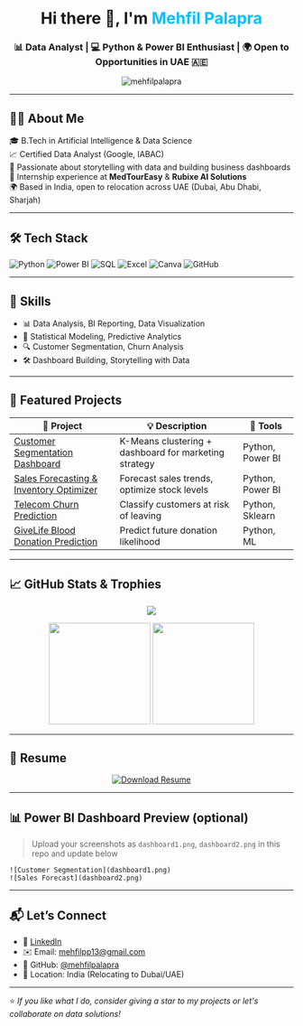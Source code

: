 <h1 align="center">Hi there 👋, I'm <span style="color:#00BFFF;">Mehfil Palapra</span></h1>
<h3 align="center">📊 Data Analyst | 💻 Python & Power BI Enthusiast | 🌍 Open to Opportunities in UAE 🇦🇪</h3>

<p align="center">
  <img src="https://komarev.com/ghpvc/?username=mehfilpalapra&label=Profile%20views&color=0e75b6&style=flat" alt="mehfilpalapra" />
</p>

---

## 👨‍💼 About Me

🎓 B.Tech in Artificial Intelligence & Data Science  
📈 Certified Data Analyst (Google, IABAC)  
🧠 Passionate about storytelling with data and building business dashboards  
💼 Internship experience at **MedTourEasy** & **Rubixe AI Solutions**  
🌍 Based in India, open to relocation across UAE (Dubai, Abu Dhabi, Sharjah)

---

## 🛠️ Tech Stack

![Python](https://img.shields.io/badge/-Python-3776AB?style=for-the-badge&logo=python&logoColor=white)
![Power BI](https://img.shields.io/badge/-Power%20BI-F2C811?style=for-the-badge&logo=powerbi&logoColor=black)
![SQL](https://img.shields.io/badge/-SQL-4479A1?style=for-the-badge&logo=postgresql&logoColor=white)
![Excel](https://img.shields.io/badge/-Excel-217346?style=for-the-badge&logo=microsoft-excel&logoColor=white)
![Canva](https://img.shields.io/badge/-Canva-00C4CC?style=for-the-badge&logo=canva&logoColor=white)
![GitHub](https://img.shields.io/badge/-GitHub-181717?style=for-the-badge&logo=github&logoColor=white)

---

## 🧠 Skills
- 📊 Data Analysis, BI Reporting, Data Visualization  
- 🧮 Statistical Modeling, Predictive Analytics  
- 🔍 Customer Segmentation, Churn Analysis  
- 🛠 Dashboard Building, Storytelling with Data  

---

## 📁 Featured Projects

| 🌟 Project | 💡 Description | 🧰 Tools |
|-----------|----------------|----------|
| [Customer Segmentation Dashboard](https://github.com/mehfilpalapra/Customer-Segmentation-Insights-Dashboard) | K-Means clustering + dashboard for marketing strategy | Python, Power BI |
| [Sales Forecasting & Inventory Optimizer](https://github.com/mehfilpalapra/AI-Powered-Sales-Forecasting-Inventory-Optimizer) | Forecast sales trends, optimize stock levels | Python, Power BI |
| [Telecom Churn Prediction](https://github.com/mehfilpalapra/Telecom-Churn-Prediction) | Classify customers at risk of leaving | Python, Sklearn |
| [GiveLife Blood Donation Prediction](https://github.com/mehfilpalapra/GiveLife-Blood-Donation-Prediction) | Predict future donation likelihood | Python, ML |

---

## 📈 GitHub Stats & Trophies

<p align="center">
  <img src="https://github-profile-trophy.vercel.app/?username=mehfilpalapra&theme=flat&column=7" />
</p>

<p align="center">
  <img src="https://github-readme-stats.vercel.app/api?username=mehfilpalapra&show_icons=true&theme=vue" height="180px"/>
  <img src="https://github-readme-stats.vercel.app/api/top-langs/?username=mehfilpalapra&layout=compact&theme=vue" height="180px"/>
</p>

---

## 📎 Resume

<p align="center">
  <a href="https://github.com/mehfilpalapra/mehfilpalapra/blob/main/CV_Mehfil.pdf" target="_blank">
    <img alt="Download Resume" src="https://img.shields.io/badge/Download%20Resume-CV_Mehfil-blue?style=for-the-badge&logo=readthedocs">
  </a>
</p>

---

## 📊 Power BI Dashboard Preview (optional)

> Upload your screenshots as `dashboard1.png`, `dashboard2.png` in this repo and update below

```
![Customer Segmentation](dashboard1.png)
![Sales Forecast](dashboard2.png)
```

---

## 📬 Let’s Connect

- 🔗 [LinkedIn](https://www.linkedin.com/in/mehfil-palapra)
- ✉️ Email: mehfilpp13@gmail.com
- 🧠 GitHub: [@mehfilpalapra](https://github.com/mehfilpalapra)
- 📍 Location: India (Relocating to Dubai/UAE)

---

⭐ *If you like what I do, consider giving a star to my projects or let's collaborate on data solutions!*
